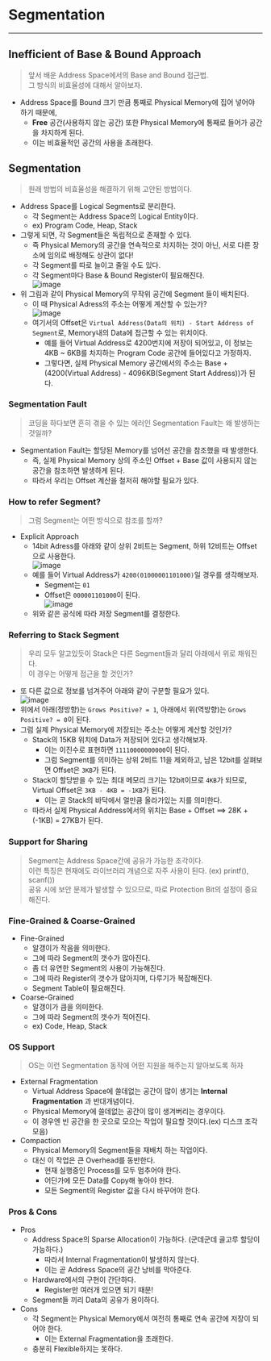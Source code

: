 # Segmentation
---
## Inefficient of Base & Bound Approach
> 앞서 배운 Address Space에서의 Base and Bound 접근법.  
> 그 방식의 비효율성에 대해서 알아보자.  

- Address Space를 Bound 크기 만큼 통째로 Physical Memory에 집어 넣어야 하기 때문에,
  - __Free__ 공간(사용하지 않는 공간) 또한 Physical Memory에 통째로 들어가 공간을 차지하게 된다.
  - 이는 비효율적인 공간의 사용을 초래한다.

## Segmentation
> 원래 방법의 비효율성을 해결하기 위해 고안된 방법이다.  

- Address Space를 Logical Segments로 분리한다.
  - 각 Segment는 Address Space의 Logical Entity이다.
  - ex) Program Code, Heap, Stack
- 그렇게 되면, 각 Segment들은 독립적으로 존재할 수 있다.
  - 즉 Physical Memory의 공간을 연속적으로 차지하는 것이 아닌, 서로 다른 장소에 임의로 배정해도 상관이 없다!
  - 각 Segment를 따로 늘이고 줄일 수도 있다.
  - 각 Segment마다 Base & Bound Register이 필요해진다.  
![image](https://user-images.githubusercontent.com/71700079/161570344-8baaf839-1817-4824-88f9-4d4fb97778a1.png)  
- 위 그림과 같이 Physical Memory의 무작위 공간에 Segment 들이 배치된다.
  - 이 때 Physical Adress의 주소는 어떻게 계산할 수 있는가?  
  ![image](https://user-images.githubusercontent.com/71700079/161571112-1a1572ba-7faa-4b3a-beb5-262645cc8449.png)  
  - 여기서의 Offset은 ```Virtual Address(Data의 위치) - Start Address of Segment```로, Memory내의 Data에 접근할 수 있는 위치이다.
    - 예를 들어 Virtual Address로 4200번지에 저장이 되어있고, 이 정보는 4KB ~ 6KB를 차지하는 Program Code 공간에 들어있다고 가정하자.
    - 그렇다면, 실제 Physical Memory 공간에서의 주소는 Base + (4200(Virtual Address) - 4096KB(Segment Start Address))가 된다.

### Segmentation Fault
> 코딩을 하다보면 흔히 겪을 수 있는 에러인 Segmentation Fault는 왜 발생하는 것일까?  

- Segmentation Fault는 할당된 Memory를 넘어선 공간을 참조했을 때 발생한다.
  - 즉, 실제 Physical Memory 상의 주소인 Offset + Base 값이 사용되지 않는 공간을 참조하면 발생하게 된다.
  - 따라서 우리는 Offset 계산을 철저히 해야할 필요가 있다.

### How to refer Segment?
> 그럼 Segment는 어떤 방식으로 참조를 할까?  
- Explicit Approach
  - 14bit Adress를 아래와 같이 상위 2비트는 Segment, 하위 12비트는 Offset으로 사용한다.  
  ![image](https://user-images.githubusercontent.com/71700079/161574212-4f1a59b8-640a-44b5-be50-abb3ff7a6686.png)  
  - 예를 들어 Virtual Address가 ```4200(01000001101000)```일 경우를 생각해보자.
    - Segment는 ```01```
    - Offset은 ```000001101000```이 된다.  
  ![image](https://user-images.githubusercontent.com/71700079/161574389-dff544e7-7ed1-416b-b927-8208001237cc.png)  
  - 위와 같은 공식에 따라 저장 Segment를 결정한다.

### Referring to Stack Segment
> 우리 모두 알고있듯이 Stack은 다른 Segment들과 달리 아래에서 위로 채워진다.  
> 이 경우는 어떻게 접근을 할 것인가?  

- 또 다른 값으로 정보를 넘겨주어 아래와 같이 구분할 필요가 있다.  
![image](https://user-images.githubusercontent.com/71700079/161574820-1257d4e7-30d6-4eaf-86b5-9591bc0d855e.png)  
- 위에서 아래(정방향)는 ```Grows Positive? = 1```, 아래에서 위(역방향)는 ```Grows Positive? = 0```이 된다.
- 그럼 실제 Physical Memory에 저장되는 주소는 어떻게 계산할 것인가?
  - Stack의 15KB 위치에 Data가 저장되어 있다고 생각해보자.
    - 이는 이진수로 표현하면 ```11110000000000```이 된다.
    - 그럼 Segment를 의미하는 상위 2비트 11을 제외하고, 남은 12bit를 살펴보면 Offset은 ```3KB```가 된다.
  - Stack이 할당받을 수 있는 최대 메모리 크기는 12bit이므로 ```4KB```가 되므로, Virtual Offset은 ```3KB - 4KB = -1KB```가 된다.
    - 이는 곧 Stack의 바닥에서 얼만큼 올라가있는 지를 의미한다.
  - 따라서 실제 Physical Address에서의 위치는 Base + Offset ==> 28K + (-1KB) = 27KB가 된다.

### Support for Sharing
> Segment는 Address Space간에 공유가 가능한 조각이다.  
> 이런 특징은 현재에도 라이브러리 개념으로 자주 사용이 된다. (ex) printf(), scanf())  
> 공유 시에 보안 문제가 발생할 수 있으므로, 따로 Protection Bit의 설정이 중요해진다.  

### Fine-Grained & Coarse-Grained
- Fine-Grained
  - 알갱이가 작음을 의미한다.
  - 그에 따라 Segment의 갯수가 많아진다.
  - 좀 더 유연한 Segment의 사용이 가능해진다.
  - 그에 따라 Register의 갯수가 많아지며, 다루기가 복잡해진다.
  - Segment Table이 필요해진다.
- Coarse-Grained
  - 알갱이가 큼을 의미한다.
  - 그에 따라 Segment의 갯수가 적어진다.
  - ex) Code, Heap, Stack

### OS Support
> OS는 이런 Segmentation 동작에 어떤 지원을 해주는지 알아보도록 하자    

- External Fragmentation
  - Virtual Address Space에 쓸데없는 공간이 많이 생기는 __Internal Fragmentation__ 과 반대개념이다.
  - Physical Memory에 쓸데없는 공간이 많이 생겨버리는 경우이다.
  - 이 경우엔 빈 공간을 한 곳으로 모으는 작업이 필요할 것이다.(ex) 디스크 조각 모음)
- Compaction
  - Physical Memory의 Segment들을 재배치 하는 작업이다.
  - 대신 이 작업은 큰 Overhead를 동반한다.
    - 현재 실행중인 Process를 모두 멈추어야 한다.
    - 어딘가에 모든 Data를 Copy해 놓아야 한다.
    - 모든 Segment의 Register 값을 다시 바꾸어야 한다.  
  
### Pros & Cons
- Pros
  - Address Space의 Sparse Allocation이 가능하다. (군데군데 골고루 할당이 가능하다.)
    - 따라서 Internal Fragmentation이 발생하지 않는다.
    - 이는 곧 Address Space의 공간 낭비를 막아준다. 
  - Hardware에서의 구현이 간단하다.
    - Register만 여러개 있으면 되기 때문!
  - Segment들 끼리 Data의 공유가 용이하다.
- Cons
  - 각 Segment는 Physical Memory에서 여전히 통째로 연속 공간에 저장이 되어야 한다.
    - 이는 External Fragmentation을 초래한다.
  - 충분히 Flexible하지는 못하다.
